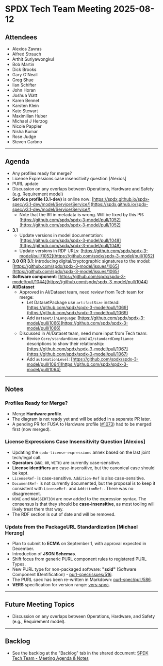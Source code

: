 # SPDX Tech Team Meeting 2025-08-12

## Attendees

* Alexios Zavras
* Alfred Strauch
* Arthit Suriyawongkul
* Bob Martin
* Dick Brooks
* Gary O’Neall
* Greg Shue
* Ilan Schifter
* John Horan
* Joshua Watt
* Karen Bennet
* Karsten Klein
* Kate Stewart
* Maximilian Huber
* Michael J Herzog
* Nicole Pappler
* Nisha Kumar
* Rose Judge
* Steven Carbno

---

## Agenda

* Any profiles ready for merge?
* License Expressions case insensitivity question [Alexios]
* PURL update
* Discussion on any overlaps between Operations, Hardware and Safety (e.g. Requirement model)
* **Service profile (3.1-dev)** is online now: [https://spdx.github.io/spdx-spec/v3.1-dev/model/Service/Service/](https://spdx.github.io/spdx-spec/v3.1-dev/model/Service/Service/)
    * Note that the IRI in metadata is wrong. Will be fixed by this PR: [https://github.com/spdx/spdx-3-model/pull/1052](https://github.com/spdx/spdx-3-model/pull/1052)
* **3.1**
    * Update versions in model documentation: [https://github.com/spdx/spdx-3-model/pull/1048](https://github.com/spdx/spdx-3-model/pull/1048)
    * Update versions in RDF URLs: [https://github.com/spdx/spdx-3-model/pull/1052](https://github.com/spdx/spdx-3-model/pull/1052)
* **3.0 OR 3.1**: Introducing digital/cryptographic signatures to the model: [https://github.com/spdx/spdx-3-model/issues/1065](https://github.com/spdx/spdx-3-model/issues/1065)
* **Software component**: [https://github.com/spdx/spdx-3-model/pull/1044](https://github.com/spdx/spdx-3-model/pull/1044)
* **AI/Dataset**
    * Approved in AI/Dataset team, need review from Tech team for merge:
        * Let DatasetPackage use `artifactSize` instead: [https://github.com/spdx/spdx-3-model/pull/1069](https://github.com/spdx/spdx-3-model/pull/1069)
        * Add `Dataset/inLanguage`: [https://github.com/spdx/spdx-3-model/pull/1066](https://github.com/spdx/spdx-3-model/pull/1066)
    * Discussed in AI/Dataset team, need more input from Tech team:
        * Revise `Core/standardName` and `AI/standardCompliance` descriptions to show their relationship: [https://github.com/spdx/spdx-3-model/pull/1067](https://github.com/spdx/spdx-3-model/pull/1067)
        * Add `automationLevel`: [https://github.com/spdx/spdx-3-model/pull/1064](https://github.com/spdx/spdx-3-model/pull/1064)

---

## Notes

### Profiles Ready for Merge?

* Merge **Hardware profile**.
* The diagram is not ready yet and will be added in a separate PR later.
* A pending PR for FUSA to Hardware profile ([#1073](https://github.com/spdx/spdx-3-model/pull/1073)) had to be merged first (now merged).

### License Expressions Case Insensitivity Question [Alexios]

* Updating the `spdx-license-expressions` annex based on the last joint tech/legal call.
* **Operators** (`AND`, `OR`, `WITH`) are currently case-sensitive.
* **License identifiers** are case-insensitive, but the canonical case should be kept.
* `LicenseRef-` is case-sensitive. `Addition-Ref` is also case-sensitive.
* `DocumentRef-` is not currently documented, but the proposal is to keep it consistent with `LicenseRef-` and `AdditionRef-`. There was no disagreement.
* `NONE` and `NOASSERTION` are now added to the expression syntax. The consensus is that they should be **case-insensitive**, as most tooling will likely treat them that way.
* The RDF section is out of date and will be removed.

### Update from the PackageURL Standardization [Michael Herzog]

* Plan to submit to **ECMA** on September 1, with approval expected in December.
* Introduction of **JSON Schemas**.
* Shift focus from generic PURL component rules to registered PURL Types.
* New PURL type for non-packaged software: **"scid"** (Software Component IDentification) - [purl-spec/issues/516](https://github.com/package-url/purl-spec/issues/516).
* The PURL spec has been re-written in Markdown: [purl-spec/pull/586](https://github.com/package-url/purl-spec/pull/586).
* **VERS** specification for version range: [vers-spec](https://github.com/package-url/vers-spec/).

---

## Future Meeting Topics

* Discussion on any overlaps between Operations, Hardware, and Safety (e.g., Requirement model).

---

## Backlog

* See the backlog at the "Backlog" tab in the shared document: [SPDX Tech Team - Meeting Agenda & Notes](https://docs.google.com/document/d/1NdHYU_VZtLacD4bEmf2GiUVRTbrcev1beaJpq8s8-pU/edit?tab=t.4wfxhy2gdx3y)
